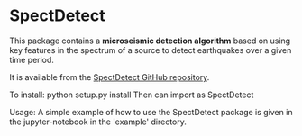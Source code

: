 # SpectDetect

This package contains a **microseismic detection algorithm** based on using key features in the spectrum of a source to detect earthquakes over a given time period.

It is available from the [SpectDetect GitHub repository](https://github.com/TomSHudson/SpectDetect).

To install:
python setup.py install
Then can import as SpectDetect

Usage:
A simple example of how to use the SpectDetect package is given in the jupyter-notebook in the 'example' directory.

